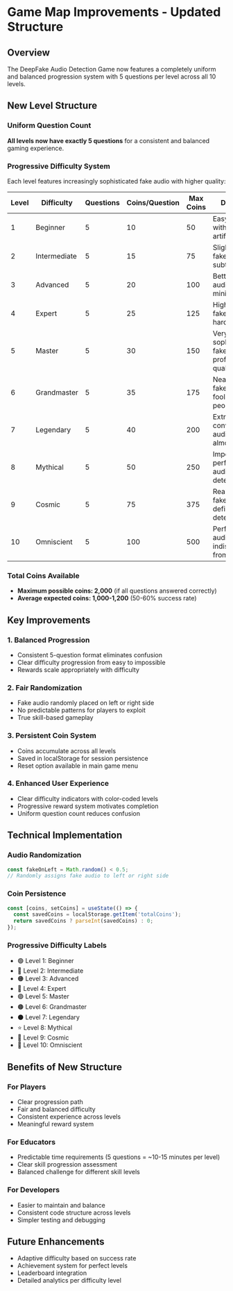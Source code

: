 # Game Map Improvements - Updated Structure

## Overview
The DeepFake Audio Detection Game now features a completely uniform and balanced progression system with 5 questions per level across all 10 levels.

## New Level Structure

### Uniform Question Count
**All levels now have exactly 5 questions** for a consistent and balanced gaming experience.

### Progressive Difficulty System
Each level features increasingly sophisticated fake audio with higher quality:

| Level | Difficulty | Questions | Coins/Question | Max Coins | Description |
|-------|-----------|-----------|----------------|-----------|-------------|
| 1 | Beginner | 5 | 10 | 50 | Easy fake audio with obvious AI artifacts |
| 2 | Intermediate | 5 | 15 | 75 | Slightly better fake audio with subtle AI traces |
| 3 | Advanced | 5 | 20 | 100 | Better fake audio with minimal artifacts |
| 4 | Expert | 5 | 25 | 125 | High-quality fake audio that's hard to detect |
| 5 | Master | 5 | 30 | 150 | Very sophisticated fake audio with professional quality |
| 6 | Grandmaster | 5 | 35 | 175 | Near-perfect fake audio that fools most people |
| 7 | Legendary | 5 | 40 | 200 | Extremely convincing fake audio that's almost perfect |
| 8 | Mythical | 5 | 50 | 250 | Impossibly perfect fake audio with no detectable flaws |
| 9 | Cosmic | 5 | 75 | 375 | Reality-bending fake audio that defies human detection |
| 10 | Omniscient | 5 | 100 | 500 | Perfect fake audio indistinguishable from reality |

### Total Coins Available
- **Maximum possible coins: 2,000** (if all questions answered correctly)
- **Average expected coins: 1,000-1,200** (50-60% success rate)

## Key Improvements

### 1. Balanced Progression
- Consistent 5-question format eliminates confusion
- Clear difficulty progression from easy to impossible
- Rewards scale appropriately with difficulty

### 2. Fair Randomization
- Fake audio randomly placed on left or right side
- No predictable patterns for players to exploit
- True skill-based gameplay

### 3. Persistent Coin System
- Coins accumulate across all levels
- Saved in localStorage for session persistence
- Reset option available in main game menu

### 4. Enhanced User Experience
- Clear difficulty indicators with color-coded levels
- Progressive reward system motivates completion
- Uniform question count reduces confusion

## Technical Implementation

### Audio Randomization
```javascript
const fakeOnLeft = Math.random() < 0.5;
// Randomly assigns fake audio to left or right side
```

### Coin Persistence
```javascript
const [coins, setCoins] = useState(() => {
  const savedCoins = localStorage.getItem('totalCoins');
  return savedCoins ? parseInt(savedCoins) : 0;
});
```

### Progressive Difficulty Labels
- 🟢 Level 1: Beginner
- 🔵 Level 2: Intermediate  
- 🟠 Level 3: Advanced
- 🔴 Level 4: Expert
- 🟣 Level 5: Master
- 🟤 Level 6: Grandmaster
- ⚫ Level 7: Legendary
- ⭐ Level 8: Mythical
- 🌟 Level 9: Cosmic
- 💎 Level 10: Omniscient

## Benefits of New Structure

### For Players
- Clear progression path
- Fair and balanced difficulty
- Consistent experience across levels
- Meaningful reward system

### For Educators  
- Predictable time requirements (5 questions = ~10-15 minutes per level)
- Clear skill progression assessment
- Balanced challenge for different skill levels

### For Developers
- Easier to maintain and balance
- Consistent code structure across levels
- Simpler testing and debugging

## Future Enhancements
- Adaptive difficulty based on success rate
- Achievement system for perfect levels
- Leaderboard integration
- Detailed analytics per difficulty level 